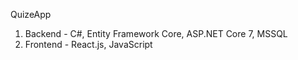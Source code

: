 QuizeApp
1. Backend - C#, Entity Framework Core, ASP.NET Core 7, MSSQL
2. Frontend - React.js, JavaScript
